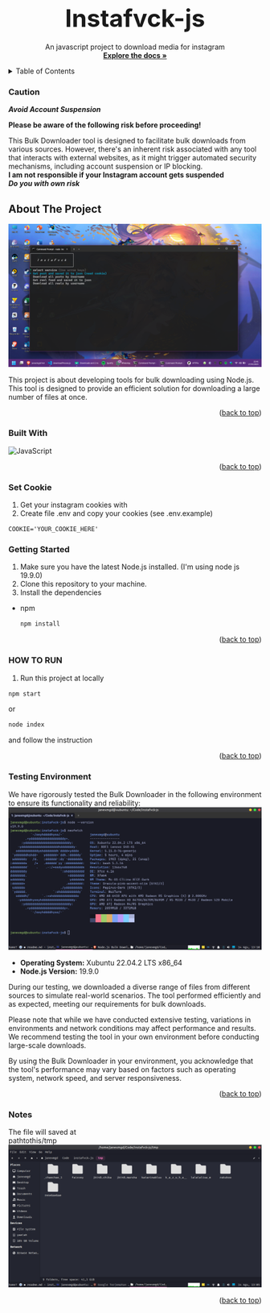<a name="readme-top"></a>

<!-- PROJECT LOGO -->
<br />
<div align="center">
  <h1 align="center"><font size="9">Instafvck-js</font></h1>

  <p align="center">
  An javascript project to download media for instagram
    <br />
    <a href="https://github.com/janexmgd/instafvck-js"><strong>Explore the docs »</strong></a>
  </p>
</div>
<!-- TABLE OF CONTENTS -->
<details>
  <summary>Table of Contents</summary>
  <ol>
  <li><a href="#caution">Caution</a></li>
    <li>
      <a href="#about-the-project">About The Project</a>
      <ul>
        <li><a href="#built-with">Built With</a></li>
      </ul>
    </li>
    <li><a href="#set-cookie">Set Cookie</a></li>
    <li>
      <a href="#getting-started">Getting Started</a>
    </li>
    <li>
      <a href="#testing-environment">Testing Environment</a>
    </li>
    <li>
      <a href="#notes">Notes</a>
    </li>
  </ol>
</details>

### Caution

<b>_Avoid Account Suspension_</b>

**Please be aware of the following risk before proceeding!**

This Bulk Downloader tool is designed to facilitate bulk downloads from various sources. However, there's an inherent risk associated with any tool that interacts with external websites, as it might trigger automated security mechanisms, including account suspension or IP blocking.
<br>
**I am not responsible if your Instagram account gets suspended**
<br>
**<i>Do you with own risk</i>**

<!-- ABOUT THE PROJECT -->

## About The Project

![About](docs/about.png)

This project is about developing tools for bulk downloading using Node.js. This tool is designed to provide an efficient solution for downloading a large number of files at once.

<p align="right">(<a href="#readme-top">back to top</a>)</p>

### Built With

![JavaScript](https://img.shields.io/badge/javascript-%23323330.svg?style=for-the-badge&logo=javascript&logoColor=%23F7DF1E)

<p align="right">(<a href="#readme-top">back to top</a>)</p>

<!-- SET COOKIE -->

### Set Cookie

1. Get your instagram cookies with
2. Create file .env and copy your cookies (see .env.example)

```
COOKIE='YOUR_COOKIE_HERE'
```

<!-- GETTING STARTED -->

### Getting Started

1. Make sure you have the latest Node.js installed. (I'm using node js 19.9.0)
2. Clone this repository to your machine.
3. Install the dependencies

- npm
  ```sh
  npm install
  ```
  <p align="right">(<a href="#readme-top">back to top</a>)</p>

<!-- HOW TO RUN -->

### HOW TO RUN

1. Run this project at locally

```sh
npm start
```

or

```sh
node index
```

and follow the instruction

<p align="right">(<a href="#readme-top">back to top</a>)</p>

### Testing Environment

We have rigorously tested the Bulk Downloader in the following environment to ensure its functionality and reliability:
![savedLocation](docs/testingEnvironment.png)

- **Operating System:** Xubuntu 22.04.2 LTS x86_64
- **Node.js Version:** 19.9.0

During our testing, we downloaded a diverse range of files from different sources to simulate real-world scenarios. The tool performed efficiently and as expected, meeting our requirements for bulk downloads.

Please note that while we have conducted extensive testing, variations in environments and network conditions may affect performance and results. We recommend testing the tool in your own environment before conducting large-scale downloads.

By using the Bulk Downloader in your environment, you acknowledge that the tool's performance may vary based on factors such as operating system, network speed, and server responsiveness.

<p align="right">(<a href="#readme-top">back to top</a>)</p>

<!-- NOTES -->

### Notes

The file will saved at
<br>
pathtothis/tmp
![savedLocation](docs/savedLocation.png)

<p align="right">(<a href="#readme-top">back to top</a>)</p>
